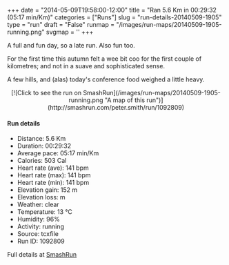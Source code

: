 +++
date = "2014-05-09T19:58:00-12:00"
title = "Ran 5.6 Km in 00:29:32 (05:17 min/Km)"
categories = ["Runs"]
slug = "run-details-20140509-1905"
type = "run"
draft = "False"
runmap = "/images/run-maps/20140509-1905-running.png"
svgmap = '<polyline points="64 5, 66 0, 57 1, 50 4, 49 5, 44 10, 38 31, 36 36, 23 74, 22 77, 26 78, 51 84, 54 93, 58 96, 76 100, 73 95, 73 86, 76 73, 78 70, 77 58, 69 45, 77 31, 71 22, 72 16, 62 13, 62 9">'
+++

A full and fun day, so a late run. Also fun too. 

For the first time this autumn felt a wee bit coo for the first couple of kilometres; and not in a suave and sophisticated sense. 

A few hills, and (alas) today's conference food weighed a little heavy.  



<!--more-->

<center>
[![Click to see the run on SmashRun](/images/run-maps/20140509-1905-running.png "A map of this run")](http://smashrun.com/peter.smith/run/1092809)
</center>

#### Run details

* Distance: 5.6 Km
* Duration: 00:29:32
* Average pace: 05:17 min/Km
* Calories: 503 Cal
* Heart rate (ave): 141 bpm
* Heart rate (max): 141 bpm
* Heart rate (min): 141 bpm
* Elevation gain: 152 m
* Elevation loss:  m
* Weather: clear
* Temperature: 13 &deg;C
* Humidity: 96%
* Activity: running
* Source: tcxfile
* Run ID: 1092809

Full details at [SmashRun](http://smashrun.com/peter.smith/run/1092809)